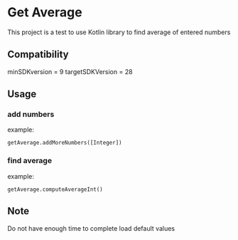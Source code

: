 # Get Average

This project is a test to use Kotlin library to find average of entered numbers

## Compatibility
minSDKversion = 9
targetSDKVersion = 28

## Usage

### add numbers
example:
```
getAverage.addMoreNumbers([Integer])
```

### find average
example:
```
getAverage.computeAverageInt()
```

## Note
Do not have enough time to complete load default values